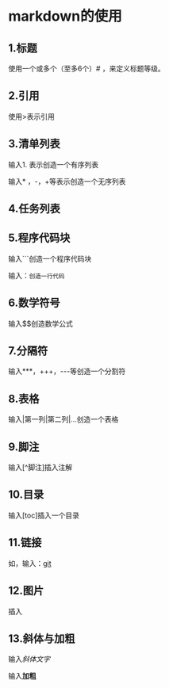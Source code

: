 # markdown的使用

## 1.标题

使用一个或多个（至多6个）# ，来定义标题等级。

## 2.引用

使用>表示引用

## 3.清单列表

输入1. 表示创造一个有序列表

输入* ，-，+等表示创造一个无序列表

## 4.任务列表



## 5.程序代码块

输入```创造一个程序代码块

输入：`创造一行代码`

## 6.数学符号

输入$$创造数学公式

## 7.分隔符

输入***，+++，---等创造一个分割符

## 8.表格

输入|第一列|第二列|...创造一个表格

## 9.脚注

输入[^脚注]插入注解

## 10.目录

输入[toc]插入一个目录

## 11.链接

如，输入[]()：[git](https://github.com/)

## 12.图片

插入![]()

## 13.斜体与加粗

输入*斜体文字*

输入**加粗**

